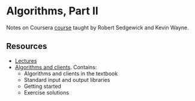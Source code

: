 # Algorithms, Part II


Notes on Coursera [course](https://www.coursera.org/learn/algorithms-part2) taught by Robert Sedgewick and Kevin Wayne.

## Resources

* [Lectures](https://algs4.cs.princeton.edu/lectures/)
* [Algorithms and clients](https://algs4.cs.princeton.edu/code/). Contains:
    * Algorithms and clients in the textbook
    * Standard input and output libraries
    * Getting started
    * Exercise solutions

